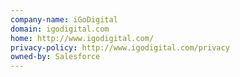 ```yaml
---
company-name: iGoDigital
domain: igodigital.com
home: http://www.igodigital.com/
privacy-policy: http://www.igodigital.com/privacy
owned-by: Salesforce
---
```




